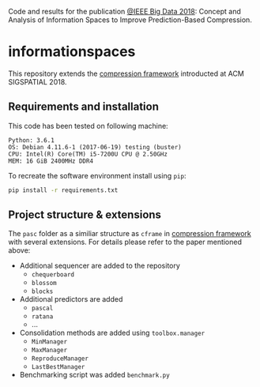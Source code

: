 Code and results for the publication [@IEEE Big Data 2018](http://cci.drexel.edu/bigdata/bigdata2018/index.html):
Concept and Analysis of Information Spaces to Improve Prediction-Based Compression.

# informationspaces
This repository extends the [compression framework](https://github.com/ucyo/cframework) introducted at ACM SIGSPATIAL 2018.


## Requirements and installation
This code has been tested on following machine:

```
Python: 3.6.1
OS: Debian 4.11.6-1 (2017-06-19) testing (buster)
CPU: Intel(R) Core(TM) i5-7200U CPU @ 2.50GHz
MEM: 16 GiB 2400MHz DDR4
```

To recreate the software environment install using `pip`:

```bash
pip install -r requirements.txt
```

## Project structure & extensions
The `pasc` folder as a similiar structure as `cframe` in [compression framework](https://github.com/ucyo/cframework) with several extensions. For details please refer to the paper mentioned above:

- Additional sequencer are added to the repository
    - `chequerboard`
    - `blossom`
    - `blocks`
- Additional predictors are added
    - `pascal`
    - `ratana`
    - ...
- Consolidation methods are added using `toolbox.manager`
    - `MinManager`
    - `MaxManager`
    - `ReproduceManager`
    - `LastBestManager`
- Benchmarking script was added `benchmark.py`
